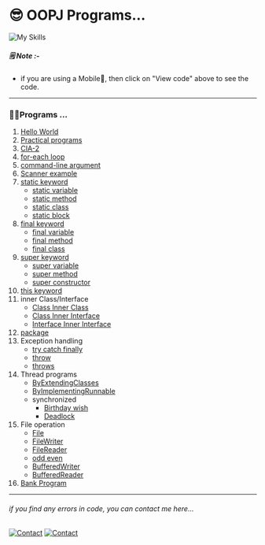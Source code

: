  # 😎 OOPJ Programs...
 
![My Skills](https://skillicons.dev/icons?i=java)

##### 🗒️ Note :-
- if you are using a Mobile📱, then click on "View code" above to see the code.

---

### 🧑‍💻Programs ...
1. [Hello World](HelloWorld.java)
1. [Practical programs](JavaPractical/)
1. [CIA-2](CIA-2/)
1. [for-each loop](ForEachLoop/OneDimensionalArray.java)
1. [command-line argument](ForEachLoop/CommandLineArgs/Main.java)
1. [Scanner example](Scanner/Main.java)
1. [static keyword](Static/Main.java)
    - [static variable](Static/Static-Variable/Main.java)
    - [static method](Static/Static-Method/SMethod.java)
    - [static class](Static/Static-Class/Outer.java)
    - [static block](Static/Static-Block/Main.java)
1. [final keyword](Final/Main.java)
    - [final variable](Final/Final-Variable/Main.java)
    - [final method](Final/Final-Method/Main.java)
    - [final class](Final/Final-Class/Main.java)
1. [super keyword](Super/Main.java)
    - [super variable](Super/Super-Variable/Main.java)
    - [super method](Super/Super-Method/Main.java)
    - [super constructor](Super/Super-Variable/Main.java)
1. [this keyword](This/Demo.java)
1. inner Class/Interface
    - [Class Inner Class](Inner/Class-Class/Outer.java)
    - [Class Inner Interface](Inner/Class-Interface/Outer.java)
    - [Interface Inner Interface](Inner/Interface-Interface/Outer.java)
1. [package](Package/)
1. Exception handling
    - [try catch finally](ExceptionHandling/TryCatchFinally/Demo.java)
    - [throw](ExceptionHandling/Throw/Demo.java)
    - [throws](ExceptionHandling/Throws/Demo.java)
1. Thread programs
    - [ByExtendingClasses](Thread/ByExtendingThread/Demo.java)
    - [ByImplementingRunnable](Thread/ByImplementingRunnable/Demo.java)
    - synchronized
        - [Birthday wish](Thread/Synchronized/Main.java)
        - [Deadlock](Thread/Synchronized/Deadlock.java)
1. File operation
    - [File](FileOperation/File/DemoFile.java)
    - [FileWriter](FileOperation/FileWriter/DemoFileWriter.java)
    - [FileReader](FileOperation/FileReader/DemoFileReader.java)
    - [odd even](FileOperation/OddEven/Demo.java)
    - [BufferedWriter](FileOperation/BufferedWriter/DemoBufferedWriter.java)
    - [BufferedReader](FileOperation/BufferedReader/DemoBufferedReader.java)
1. [Bank Program](Extra/Bank)


---

###### _if you find any errors in code, you can contact me here..._
[![Contact](https://img.shields.io/badge/chat-2d2f2e?style=for-the-badge&logo=whatsapp)](https://api.whatsapp.com/send?phone=919723430561&text=Hi)
[![Contact](https://img.shields.io/badge/Instagram-2d2f2e?style=for-the-badge&logo=instagram)](https://instagram.com/jay__s__p)